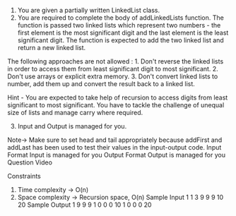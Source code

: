 1. You are given a partially written LinkedList class.
2. You are required to complete the body of addLinkedLists function. The function is passed two linked lists which represent two numbers - the first element is the most significant digit and the last element is the least significant digit. The function is expected to add the two linked list and return a new linked list.

The following approaches are not allowed : 1. Don't reverse the linked lists in order to access them from least significant digit
to most significant. 2. Don't use arrays or explicit extra memory. 3. Don't convert linked lists to number, add them up and convert the result back
to a linked list.

Hint - You are expected to take help of recursion to access digits from least significant to most significant. You have to tackle the challenge of unequal size of lists and manage carry where required.

3. Input and Output is managed for you.

Note-> Make sure to set head and tail appropriately because addFirst and addLast has been used to test their values in the input-output code.
Input Format
Input is managed for you
Output Format
Output is managed for you
Question Video

Constraints

1. Time complexity -> O(n)
2. Space complexity -> Recursion space, O(n)
   Sample Input
   1
   1
   3
   9 9 9
   10
   20
   Sample Output
   1
   9 9 9
   1 0 0 0
   10 1 0 0 0 20
